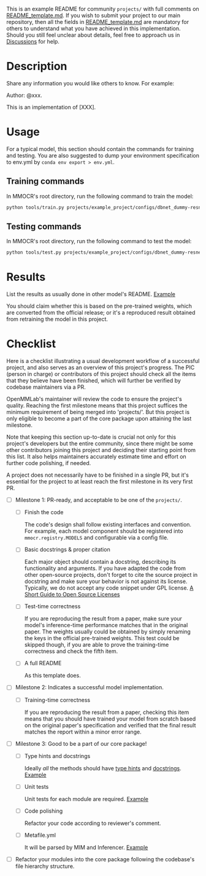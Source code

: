 This is an example README for community `projects/` with full comments on [README_template.md](README_template.md). If you wish to submit your project to our main repository, then all the fields in [README_template.md](README_template.md) are mandatory for others to understand what you have achieved in this implementation. Should you still feel unclear about details, feel free to approach us in [Discussions](https://github.com/open-mmlab/mmocr/discussions) for help.

# Description

Share any information you would like others to know. For example:

Author: @xxx.

This is an implementation of \[XXX\].

# Usage

For a typical model, this section should contain the commands for training and testing. You are also suggested to dump your environment specification to env.yml by `conda env export > env.yml`.

## Training commands

In MMOCR's root directory, run the following command to train the model:

```bash
python tools/train.py projects/example_project/configs/dbnet_dummy-resnet_fpnc_1200e_icdar2015.py
```

## Testing commands

In MMOCR's root directory, run the following command to test the model:

```bash
python tools/test.py projects/example_project/configs/dbnet_dummy-resnet_fpnc_1200e_icdar2015.py ${CHECKPOINT_PATH}
```

# Results

List the results as usually done in other model's README. [Example](https://github.com/open-mmlab/mmocr/blob/1.x/configs/textdet/dbnet/README.md#results-and-models)

You should claim whether this is based on the pre-trained weights, which are converted from the official release; or it's a reproduced result obtained from retraining the model in this project.

# Checklist

Here is a checklist illustrating a usual development workflow of a successful project, and also serves as an overview of this project's progress. The PIC (person in charge) or contributors of this project should check all the items that they believe have been finished, which will further be verified by codebase maintainers via a PR.

OpenMMLab's maintainer will review the code to ensure the project's quality. Reaching the first milestone means that this project suffices the minimum requirement of being merged into 'projects/'. But this project is only eligible to become a part of the core package upon attaining the last milestone.

Note that keeping this section up-to-date is crucial not only for this project's developers but the entire community, since there might be some other contributors joining this project and deciding their starting point from this list. It also helps maintainers accurately estimate time and effort on further code polishing, if needed.

A project does not necessarily have to be finished in a single PR, but it's essential for the project to at least reach the first milestone in its very first PR.

- [ ] Milestone 1: PR-ready, and acceptable to be one of the `projects/`.

  - [ ] Finish the code

    The code's design shall follow existing interfaces and convention. For example, each model component should be registered into `mmocr.registry.MODELS` and configurable via a config file.

  - [ ] Basic docstrings & proper citation

    Each major object should contain a docstring, describing its functionality and arguments. If you have adapted the code from other open-source projects, don't forget to cite the source project in docstring and make sure your behavior is not against its license. Typically, we do not accept any code snippet under GPL license. [A Short Guide to Open Source Licenses](https://medium.com/nationwide-technology/a-short-guide-to-open-source-licenses-cf5b1c329edd)

  - [ ] Test-time correctness

    If you are reproducing the result from a paper, make sure your model's inference-time performance matches that in the original paper. The weights usually could be obtained by simply renaming the keys in the official pre-trained weights. This test could be skipped though, if you are able to prove the training-time correctness and check the fifth item.

  - [ ] A full README

    As this template does.

- [ ] Milestone 2: Indicates a successful model implementation.

  - [ ] Training-time correctness

    If you are reproducing the result from a paper, checking this item means that you should have trained your model from scratch based on the original paper's specification and verified that the final result matches the report within a minor error range.

- [ ] Milestone 3: Good to be a part of our core package!

  - [ ] Type hints and docstrings

    Ideally *all* the methods should have [type hints](https://www.pythontutorial.net/python-basics/python-type-hints/) and [docstrings](https://google.github.io/styleguide/pyguide.html#381-docstrings). [Example](<>)

  - [ ] Unit tests

    Unit tests for each module are required. [Example](<>)

  - [ ] Code polishing

    Refactor your code according to reviewer's comment.

  - [ ] Metafile.yml

    It will be parsed by MIM and Inferencer. [Example](https://github.com/open-mmlab/mmocr/blob/1.x/configs/textdet/dbnet/metafile.yml)

- [ ] Refactor your modules into the core package following the codebase's file hierarchy structure.

